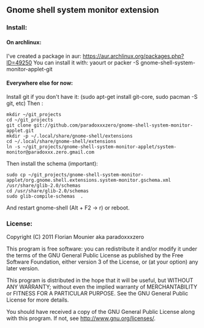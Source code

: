 ## Gnome shell system monitor extension

### Install:
#### On archlinux:
I've created a package in aur: https://aur.archlinux.org/packages.php?ID=49250
You can install it with: yaourt or packer -S gnome-shell-system-monitor-applet-git

#### Everywhere else for now:

Install git if you don't have it: (sudo apt-get install git-core, sudo pacman -S git, etc)
Then :
```
mkdir ~/git_projects
cd ~/git_projects
git clone git://github.com/paradoxxxzero/gnome-shell-system-monitor-applet.git
mkdir -p ~/.local/share/gnome-shell/extensions
cd ~/.local/share/gnome-shell/extensions
ln -s ~/git_projects/gnome-shell-system-monitor-applet/system-monitor@paradoxxx.zero.gmail.com
```

Then install the schema (important):
```
sudo cp ~/git_projects/gnome-shell-system-monitor-applet/org.gnome.shell.extensions.system-monitor.gschema.xml /usr/share/glib-2.0/schemas
cd /usr/share/glib-2.0/schemas
sudo glib-compile-schemas  .
```

And restart gnome-shell (Alt + F2 -> r) or reboot.

### License:

Copyright (C) 2011 Florian Mounier aka paradoxxxzero

This program is free software: you can redistribute it and/or modify
it under the terms of the GNU General Public License as published by
the Free Software Foundation, either version 3 of the License, or
(at your option) any later version.

This program is distributed in the hope that it will be useful,
but WITHOUT ANY WARRANTY; without even the implied warranty of
MERCHANTABILITY or FITNESS FOR A PARTICULAR PURPOSE.  See the
GNU General Public License for more details.

You should have received a copy of the GNU General Public License
along with this program.  If not, see <http://www.gnu.org/licenses/>.


